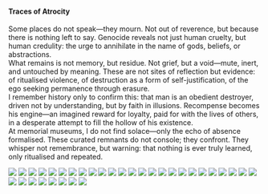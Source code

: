 <h4>Traces of Atrocity</h4>

Some places do not speak—they mourn. Not out of reverence, but because there is nothing left to say. Genocide reveals not just human cruelty, but human credulity: the urge to annihilate in the name of gods, beliefs, or abstractions.  
What remains is not memory, but residue. Not grief, but a void—mute, inert, and untouched by meaning. These are not sites of reflection but evidence: of ritualised violence, of destruction as a form of self-justification, of the ego seeking permanence through erasure.  
I remember history only to confirm this: that man is an obedient destroyer, driven not by understanding, but by faith in illusions. Recompense becomes his engine—an imagined reward for loyalty, paid for with the lives of others, in a desperate attempt to fill the hollow of his existence.  
At memorial museums, I do not find solace—only the echo of absence formalised. These curated remnants do not console; they confront. They whisper not remembrance, but warning: that nothing is ever truly learned, only ritualised and repeated.

![](1.jpeg)
![](2.jpeg)
![](3.jpeg)
![](4.jpeg)
![](5.jpeg)
![](6.jpeg)
![](7.jpeg)
![](8.jpeg)
![](9.jpeg)
![](10.jpeg)
![](11.jpeg)
![](12.jpeg)
![](13.jpeg)
![](14.jpeg)
![](15.jpeg)
![](16.jpeg)
![](17.jpeg)
![](18.jpeg)
![](19.jpeg)
![](20.jpeg)
![](21.jpeg)
![](22.jpeg)
![](23.jpeg)
![](24.jpeg)
![](25.jpeg)
![](26.jpeg)
![](27.jpeg)
![](28.jpeg)
![](29.jpeg)
![](30.jpeg)
![](31.jpeg)
![](32.jpeg)
![](33.jpeg)

<p></p>
